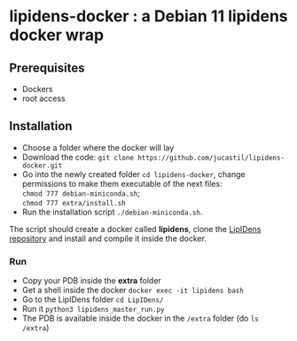 # lipidens-docker : a Debian 11 lipidens docker wrap

## Prerequisites
- Dockers
- root access

## Installation
- Choose a folder where the docker will lay  
- Download the code: ``git clone https://github.com/jucastil/lipidens-docker.git``  
- Go into the newly created folder ``cd lipidens-docker``, change permissions to make them executable of the next files:<br>
  ``chmod 777 debian-miniconda.sh``; <br>
  ``chmod 777 extra/install.sh`` <br>
- Run the installation script ``./debian-miniconda.sh``.  

The script should create a docker called **lipidens**, clone the [LipIDens repository](https://github.com/TBGAnsell/LipIDens) and install and compile it inside the docker.

### Run
- Copy your PDB inside the **extra** folder
- Get a shell inside the docker ``docker exec -it lipidens bash``
- Go to the LipIDens folder ``cd LipIDens/``
- Run it ``python3 lipidens_master_run.py``
- The PDB is available inside the docker in the ``/extra`` folder (do ``ls /extra``)
